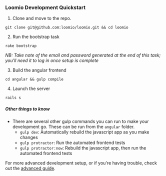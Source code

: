 ### Loomio Development Quickstart

1. Clone and move to the repo.
```
git clone git@github.com:loomio/loomio.git && cd loomio
```
2. Run the bootstrap task
```
rake bootstrap
```
_NB: Take note of the email and password generated at the end of this task; you'll need it to log in once setup is complete_

3. Build the angular frontend
```
cd angular && gulp compile
```
4. Launch the server
```
rails s
```

##### Other things to know
- There are several other gulp commands you can run to make your development go. These can be run from the `angular` folder.
  - `gulp dev`: Automatically rebuild the javascript app as you make changes
  - `gulp protractor`: Run the automated frontend tests
  - `gulp protractor:now`: Rebuild the javascript app, then run the automated frontend tests

For more advanced development setup, or if you're having trouble, check out the [advanced guide](advanced_setup.md).
